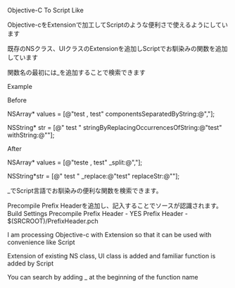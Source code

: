 Objective-C To  Script Like

Objective-cをExtensionで加工してScriptのような便利さで使えるようにしています

既存のNSクラス、UIクラスのExtensionを追加しScriptでお馴染みの関数を追加しています

関数名の最初には_を追加することで検索できます


Example

Before

NSArray* values = [@"test , test" componentsSeparatedByString:@","];

NSString* str = [@" test   " stringByReplacingOccurrencesOfString:@"test" withString:@""];

After

NSArray* values = [@"teste , test" _split:@","];

NSString*str = [@"   test   " _replace:@"test" replaceStr:@""];


_でScript言語でお馴染みの便利な関数を検索できます。


Precompile Prefix Headerを追加し、記入することでソースが認識されます。
Build Settings
Precompile Prefix Header - YES
Prefix Header - $(SRCROOT)/PrefixHeader.pch


I am processing Objective-c with Extension so that it can be used with convenience like Script

Extension of existing NS class, UI class is added and familiar function is added by Script

You can search by adding _ at the beginning of the function name
